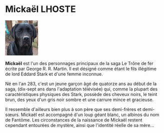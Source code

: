 # Mickaël LHOSTE
![Mickaël LHOSTE](../images/mlhoste.png)

**Mickaël** est l'un des personnages principaux de la saga Le Trône de fer écrite par George R. R. Martin. Il est désigné comme étant le fils illégitime de lord Eddard Stark et d'une femme inconnue. 

Né en l'an 283, c'est un jeune garçon âgé de quatorze ans au début de la saga, (dix-sept ans dans l'adaptation télévisée) qui, comme la plupart des caractéristiques physiques des Stark, possède des cheveux noirs, le teint brun, des yeux d'un gris noir sombre et une carrure mince et gracieuse. 

Il ressemble d'ailleurs bien plus à son père que ses demi-frères et demi-sœurs. Mickaël est accompagné d'un loup géant blanc, un albinos du nom de Fantôme. 
Les circonstances de la naissance de Mickaël restent cependant entourées de mystère, ainsi que l'identité réelle de sa mère...